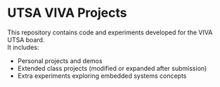 # UTSA VIVA Projects

This repository contains code and experiments developed for the VIVA UTSA board.  
It includes:
- Personal projects and demos  
- Extended class projects (modified or expanded after submission)  
- Extra experiments exploring embedded systems concepts  
